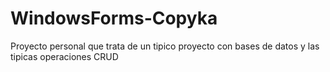 # WindowsForms-Copyka
Proyecto personal que trata de un tipico proyecto con bases de datos y las tipicas operaciones CRUD
